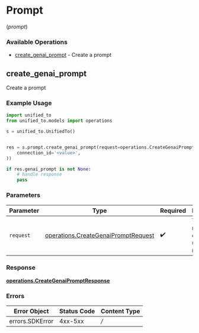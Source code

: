 # Prompt
(*prompt*)

### Available Operations

* [create_genai_prompt](#create_genai_prompt) - Create a prompt

## create_genai_prompt

Create a prompt

### Example Usage

```python
import unified_to
from unified_to.models import operations

s = unified_to.UnifiedTo()


res = s.prompt.create_genai_prompt(request=operations.CreateGenaiPromptRequest(
    connection_id='<value>',
))

if res.genai_prompt is not None:
    # handle response
    pass

```

### Parameters

| Parameter                                                                                  | Type                                                                                       | Required                                                                                   | Description                                                                                |
| ------------------------------------------------------------------------------------------ | ------------------------------------------------------------------------------------------ | ------------------------------------------------------------------------------------------ | ------------------------------------------------------------------------------------------ |
| `request`                                                                                  | [operations.CreateGenaiPromptRequest](../../models/operations/creategenaipromptrequest.md) | :heavy_check_mark:                                                                         | The request object to use for the request.                                                 |


### Response

**[operations.CreateGenaiPromptResponse](../../models/operations/creategenaipromptresponse.md)**
### Errors

| Error Object    | Status Code     | Content Type    |
| --------------- | --------------- | --------------- |
| errors.SDKError | 4xx-5xx         | */*             |
